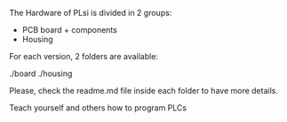 The Hardware of PLsi is divided in 2 groups:

- PCB board + components
- Housing

For each version, 2 folders are available:

./board
./housing

Please, check the readme.md file inside each folder to have more details.

Teach yourself and others how to program PLCs
